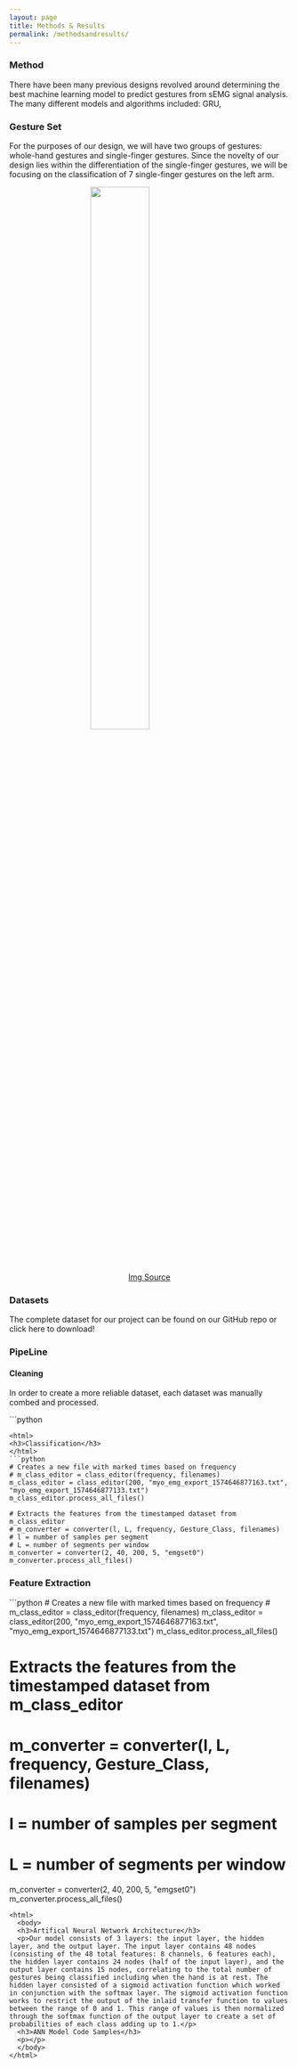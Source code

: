 ```yaml
---
layout: page
title: Methods & Results
permalink: /methodsandresults/
---
```

<html>
  <style>
  #center {
    display: block;
    margin-left: auto;
    margin-right: auto;
    width: 50%;
  }
  </style>
  <body>
    <h3>Method</h3>
    <p>There have been many previous designs revolved around determining the best machine learning model to predict gestures from sEMG signal analysis. The many different models and algorithms included: GRU,</p>
    <h3>Gesture Set</h3>
    <p>For the purposes of our design, we will have two groups of gestures: whole-hand gestures and single-finger gestures. Since the novelty of our design lies within the differentiation of the single-finger gestures, we will be focusing on the classification of 7 single-finger gestures on the left arm.</p>
    <figure>
      <img id = "center" src="https://www.typing.academy/app/source/public/images/intro/en/basic-position.png">
      <center><figcaption><a href="https://www.typing.academy/app/source/public/images/intro/en/basic-position.png"> Img Source</a></figcaption></center>
    </figure>
    <h3>Datasets</h3>
    <p>The complete dataset for our project can be found on our GitHub repo or click here to download!</p>
    <h3>PipeLine</h3>
      <h4>Cleaning</h4>
      <p>In order to  create a more reliable dataset, each dataset was manually combed and processed. </p>
  </body></html>
  ```python
  
  ```
  <html>
  <h3>Classification</h3>
  </html>
  ```python
  # Creates a new file with marked times based on frequency
  # m_class_editor = class_editor(frequency, filenames)
  m_class_editor = class_editor(200, "myo_emg_export_1574646877163.txt", "myo_emg_export_1574646877133.txt")
  m_class_editor.process_all_files()
  
  # Extracts the features from the timestamped dataset from m_class_editor
  # m_converter = converter(l, L, frequency, Gesture_Class, filenames)
  # l = number of samples per segment
  # L = number of segments per window
  m_converter = converter(2, 40, 200, 5, "emgset0")
  m_converter.process_all_files()
  ```
  <html>
  <h3>Feature Extraction</h3>
  </html>
  ```python
  # Creates a new file with marked times based on frequency
  # m_class_editor = class_editor(frequency, filenames)
  m_class_editor = class_editor(200, "myo_emg_export_1574646877163.txt", "myo_emg_export_1574646877133.txt")
  m_class_editor.process_all_files()
  
  # Extracts the features from the timestamped dataset from m_class_editor
  # m_converter = converter(l, L, frequency, Gesture_Class, filenames)
  # l = number of samples per segment
  # L = number of segments per window
  m_converter = converter(2, 40, 200, 5, "emgset0")
  m_converter.process_all_files()
  ```
  <html>
    <body>
    <h3>Artifical Neural Network Architecture</h3>
    <p>Our model consists of 3 layers: the input layer, the hidden layer, and the output layer. The input layer contains 48 nodes (consisting of the 48 total features: 8 channels, 6 features each), the hidden layer contains 24 nodes (half of the input layer), and the output layer contains 15 nodes, correlating to the total number of gestures being classified including when the hand is at rest. The hidden layer consisted of a sigmoid activation function which worked in conjunction with the softmax layer. The sigmoid activation function works to restrict the output of the inlaid transfer function to values between the range of 0 and 1. This range of values is then normalized through the softmax function of the output layer to create a set of probabilities of each class adding up to 1.</p>
    <h3>ANN Model Code Samples</h3>
    <p></p>
    </body>
</html>
